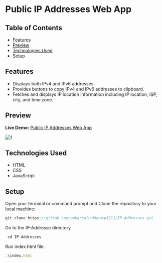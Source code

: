 # Public IP Addresses Web App

## Table of Contents

- [Features](#features)
- [Preview](#preview)
- [Technologies Used](#technologies-used)
- [Setup](#setup)

## Features

- Displays both IPv4 and IPv6 addresses.
- Provides buttons to copy IPv4 and IPv6 addresses to clipboard.
- Fetches and displays IP location information including IP location, ISP, city, and time zone.

## Preview
**Live Demo:** [Public IP Addresses Web App](https://omkarsalunkheatp1211.github.io/IP-Addresses/)

![1](https://github.com/omkarsalunkheatp1211/IP-Addresses/assets/96873232/12bcf0a6-a337-43c1-b2a7-5d43c1bcdaa8)


## Technologies Used

- HTML
- CSS
- JavaScript

## Setup

Open your terminal or command prompt and Clone the repository to your local machine:
```javascript
git clone https://github.com/omkarsalunkheatp1211/IP-Addresses.git
```
Go to the IP-Addresse directory
```javascript
 cd IP-Addresses
```
Run index.html file.
```javascript
.\index.html
```
